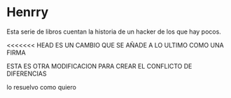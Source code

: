 # Henrry

Esta serie de libros cuentan la historia de un hacker de los que hay pocos.

<<<<<<< HEAD
ES UN CAMBIO QUE SE AÑADE A LO ULTIMO COMO UNA FIRMA
 

ESTA ES OTRA MODIFICACION PARA CREAR EL CONFLICTO DE DIFERENCIAS
 

lo resuelvo como quiero
